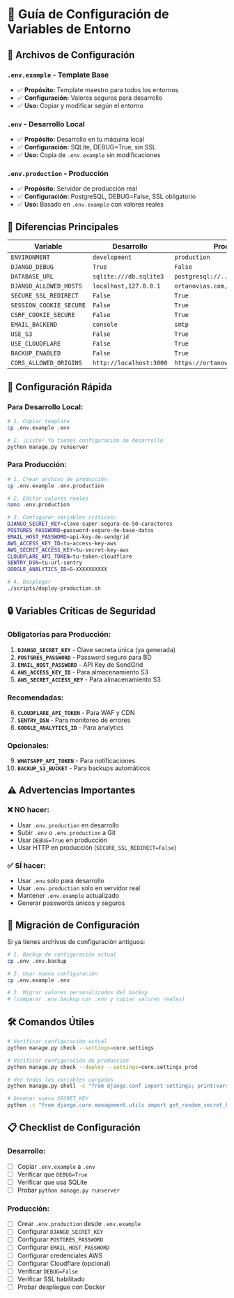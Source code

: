 # 🔧 Guía de Configuración de Variables de Entorno

## 📁 Archivos de Configuración

### **`.env.example`** - Template Base
- ✅ **Propósito:** Template maestro para todos los entornos
- ✅ **Configuración:** Valores seguros para desarrollo
- ✅ **Uso:** Copiar y modificar según el entorno

### **`.env`** - Desarrollo Local
- ✅ **Propósito:** Desarrollo en tu máquina local
- ✅ **Configuración:** SQLite, DEBUG=True, sin SSL
- ✅ **Uso:** Copia de `.env.example` sin modificaciones

### **`.env.production`** - Producción
- ✅ **Propósito:** Servidor de producción real
- ✅ **Configuración:** PostgreSQL, DEBUG=False, SSL obligatorio
- ✅ **Uso:** Basado en `.env.example` con valores reales

## 🎯 Diferencias Principales

| Variable | Desarrollo | Producción |
|----------|------------|------------|
| `ENVIRONMENT` | `development` | `production` |
| `DJANGO_DEBUG` | `True` | `False` |
| `DATABASE_URL` | `sqlite:///db.sqlite3` | `postgresql://...` |
| `DJANGO_ALLOWED_HOSTS` | `localhost,127.0.0.1` | `ortanovias.com,www.ortanovias.com` |
| `SECURE_SSL_REDIRECT` | `False` | `True` |
| `SESSION_COOKIE_SECURE` | `False` | `True` |
| `CSRF_COOKIE_SECURE` | `False` | `True` |
| `EMAIL_BACKEND` | `console` | `smtp` |
| `USE_S3` | `False` | `True` |
| `USE_CLOUDFLARE` | `False` | `True` |
| `BACKUP_ENABLED` | `False` | `True` |
| `CORS_ALLOWED_ORIGINS` | `http://localhost:3000` | `https://ortanovias.com` |

## 🚀 Configuración Rápida

### Para Desarrollo Local:
```bash
# 1. Copiar template
cp .env.example .env

# 2. ¡Listo! Ya tienes configuración de desarrollo
python manage.py runserver
```

### Para Producción:
```bash
# 1. Crear archivo de producción
cp .env.example .env.production

# 2. Editar valores reales
nano .env.production

# 3. Configurar variables críticas:
DJANGO_SECRET_KEY=clave-super-segura-de-50-caracteres
POSTGRES_PASSWORD=password-seguro-de-base-datos
EMAIL_HOST_PASSWORD=api-key-de-sendgrid
AWS_ACCESS_KEY_ID=tu-access-key-aws
AWS_SECRET_ACCESS_KEY=tu-secret-key-aws
CLOUDFLARE_API_TOKEN=tu-token-cloudflare
SENTRY_DSN=tu-url-sentry
GOOGLE_ANALYTICS_ID=G-XXXXXXXXXX

# 4. Desplegar
./scripts/deploy-production.sh
```

## 🔒 Variables Críticas de Seguridad

### **Obligatorias para Producción:**
1. **`DJANGO_SECRET_KEY`** - Clave secreta única (ya generada)
2. **`POSTGRES_PASSWORD`** - Password seguro para BD
3. **`EMAIL_HOST_PASSWORD`** - API Key de SendGrid
4. **`AWS_ACCESS_KEY_ID`** - Para almacenamiento S3
5. **`AWS_SECRET_ACCESS_KEY`** - Para almacenamiento S3

### **Recomendadas:**
6. **`CLOUDFLARE_API_TOKEN`** - Para WAF y CDN
7. **`SENTRY_DSN`** - Para monitoreo de errores
8. **`GOOGLE_ANALYTICS_ID`** - Para analytics

### **Opcionales:**
9. **`WHATSAPP_API_TOKEN`** - Para notificaciones
10. **`BACKUP_S3_BUCKET`** - Para backups automáticos

## ⚠️ Advertencias Importantes

### ❌ **NO hacer:**
- Usar `.env.production` en desarrollo
- Subir `.env` o `.env.production` a Git
- Usar `DEBUG=True` en producción
- Usar HTTP en producción (`SECURE_SSL_REDIRECT=False`)

### ✅ **SÍ hacer:**
- Usar `.env` solo para desarrollo
- Usar `.env.production` solo en servidor real
- Mantener `.env.example` actualizado
- Generar passwords únicos y seguros

## 🔄 Migración de Configuración

Si ya tienes archivos de configuración antiguos:

```bash
# 1. Backup de configuración actual
cp .env .env.backup

# 2. Usar nueva configuración
cp .env.example .env

# 3. Migrar valores personalizados del backup
# (comparar .env.backup con .env y copiar valores reales)
```

## 🛠️ Comandos Útiles

```bash
# Verificar configuración actual
python manage.py check --settings=core.settings

# Verificar configuración de producción
python manage.py check --deploy --settings=core.settings_prod

# Ver todas las variables cargadas
python manage.py shell -c "from django.conf import settings; print(vars(settings))"

# Generar nueva SECRET_KEY
python -c "from django.core.management.utils import get_random_secret_key; print(get_random_secret_key())"
```

## 📋 Checklist de Configuración

### Desarrollo:
- [ ] Copiar `.env.example` a `.env`
- [ ] Verificar que `DEBUG=True`
- [ ] Verificar que usa SQLite
- [ ] Probar `python manage.py runserver`

### Producción:
- [ ] Crear `.env.production` desde `.env.example`
- [ ] Configurar `DJANGO_SECRET_KEY`
- [ ] Configurar `POSTGRES_PASSWORD`
- [ ] Configurar `EMAIL_HOST_PASSWORD`
- [ ] Configurar credenciales AWS
- [ ] Configurar Cloudflare (opcional)
- [ ] Verificar `DEBUG=False`
- [ ] Verificar SSL habilitado
- [ ] Probar despliegue con Docker
